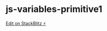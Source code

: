 # js-variables-primitive1

[Edit on StackBlitz ⚡️](https://stackblitz.com/edit/js-variables-primitive1)